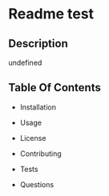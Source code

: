 
# Readme test

## Description

undefined

## Table Of Contents

- Installation

- Usage

- License

- Contributing

- Tests

- Questions

